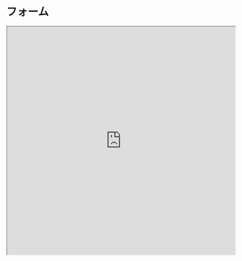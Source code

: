 フォーム
======================================================================================

<iframe src="https://spreadsheets.google.com/spreadsheet/embeddedform?formkey=dDJIaWhNYmxDYkpmeFl4Q1JrTDY5TlE6MQ" width="600" height="600">読み込み中...</iframe>

